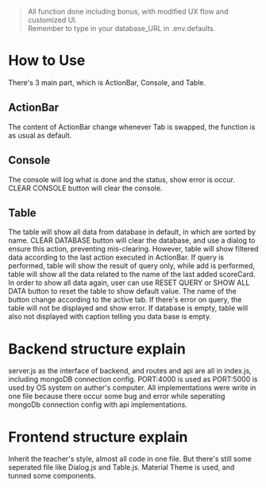 >All function done including bonus, with modified UX flow and customized UI.  
>Remember to type in your database_URL in .env.defaults.

# How to Use
There's 3 main part, which is ActionBar, Console, and Table.

## ActionBar
The content of ActionBar change whenever Tab is swapped, the function is as usual as default.

## Console
The console will log what is done and the status, show error is occur. CLEAR CONSOLE button will clear the console.

## Table
The table will show all data from database in default, in which are sorted by name. CLEAR DATABASE button will clear the database, and use a dialog to ensure this action, preventing mis-clearing. However, table will show filtered data according to the last action executed in ActionBar. If query is performed, table will show the result of query only, while add is performed, table will show all the data related to the name of the last added scoreCard. In order to show all data again, user can use RESET QUERY or SHOW ALL DATA button to reset the table to show default value. The name of the button change according to the active tab. If there's error on query, the table will not be displayed and show error. If database is empty, table will also not displayed with caption telling you data base is empty.

# Backend structure explain
server.js as the interface of backend, and routes and api are all in index.js, including mongoDB connection config. PORT:4000 is used as PORT:5000 is used by OS system on auther's computer. All implementations were write in one file because there occur some bug and error while seperating mongoDb connection config with api implementations.

# Frontend structure explain
Inherit the teacher's style, almost all code in one file. But there's still some seperated file like Dialog.js and Table.js. Material Theme is used, and tunned some components.

